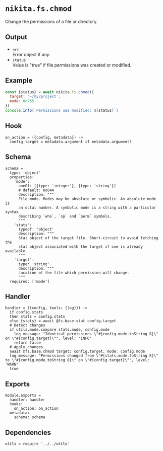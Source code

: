 
# `nikita.fs.chmod`

Change the permissions of a file or directory.

## Output

* `err`   
  Error object if any.   
* `status`   
  Value is "true" if file permissions was created or modified.   

## Example

```js
const {status} = await nikita.fs.chmod({
  target: '~/my/project',
  mode: 0o755
})
console.info(`Permissions was modified: ${status}`)
```

## Hook

    on_action = ({config, metadata}) ->
      config.target = metadata.argument if metadata.argument?

## Schema

    schema =
      type: 'object'
      properties:
        'mode':
          oneOf: [{type: 'integer'}, {type: 'string'}]
          # default: 0o644
          description: """
          File mode. Modes may be absolute or symbolic. An absolute mode is
          an octal number. A symbolic mode is a string with a particular syntax
          describing `who`, `op` and `perm` symbols.
          """
        'stats':
          typeof: 'object'
          description: """
          Stat object of the target file. Short-circuit to avoid fetching the
          stat object associated with the target if one is already available.
          """
        'target':
          type: 'string'
          description: """
          Location of the file which permission will change.
          """
      required: ['mode']

## Handler

    handler = ({config, tools: {log}}) ->
      if config.stats
      then stats = config.stats
      else {stats} = await @fs.base.stat config.target
      # Detect changes
      if utils.mode.compare stats.mode, config.mode
        log message: "Identical permissions \"#{config.mode.toString 8}\" on \"#{config.target}\"", level: 'INFO'
        return false
      # Apply changes
      await @fs.base.chmod target: config.target, mode: config.mode
      log message: "Permissions changed from \"#{stats.mode.toString 8}\" to \"#{config.mode.toString 8}\" on \"#{config.target}\"", level: 'WARN'
      true

## Exports

    module.exports =
      handler: handler
      hooks:
        on_action: on_action
      metadata:
        schema: schema

## Dependencies

    utils = require '../../utils'
